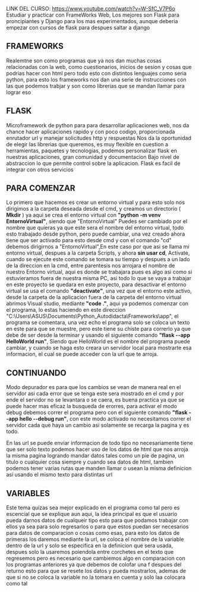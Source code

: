 LINK DEL CURSO: https://www.youtube.com/watch?v=W-SfC_V7P6o
Estudiar y practicar con FrameWorks Web, Los mejores son Flask para proncipiantes y Django para los mas experimentados, aunque deberia empezar con cursos de flask para despues saltar a django

## FRAMEWORKS 
Realemtne son como programas que ya nos dan muchas cosas relacionadas con la web, como cuestionarios, inicios de sesion y cosas que podrias hacer con html pero todo esto con distintos lenguajes como seria python, para esto los frameworks nos dan una serie de instrucciones con las que podemos trabjar y son como librerias que se mandan llamar para lograr eso


## FLASK
Microframework de python para para desarrollar aplicaciones web, nos da chance hacer aplicaciones rapido y con poco codigo, proporcionada enrutador url y manejar solicitudes http y respuestas
Nos da la oportunidad de elegir las librerias que queremos, es muy flexible en cuestion a herramientas, paquetes y tecnologias, podemos personalizar flask en nuestras aplicaciones, gran comunidad y documentacion
Bajo nivel de abstraccion lo que permite control sobre la aplicacion. Flask es facil de integrar con otros servicios

## PARA COMENZAR
Lo primero que hacemos es crear un entorno virtual y para esto solo nos dirigimos a la carpeta deseada desde el cmd, y creamos un directorio ( **Mkdir**  ) ya aqui se crea el entorno virtual con **"python -m venv EntornoVirtual"**, siendo que "EntornoVirtual" Puedes ser cambiado por el nombre que quieras ya que este sera el nombre del entorno virtual, todo esto trabajado desde python, pero puede cambiar, una vez creado ahora tiene que ser activado para esto desde cmd y con el comando "cd" debemos dirigirnos a "EntornoVirtual",En este caso por que asi se llama mi entorno virtual, despues a la carpeta Scripts, y ahora **sin usar cd**, Activate, cuando se ejecute este comando se tomara su tiempo y despues a un lado de la direccion en la cmd, entre parentesis nos arrojara el nombre de nuestro Entorno virtual, aqui es donde se trabajara pues es algo asi como si estuvieramos fuera de nuestra misma PC, asi todo lo que se vaya a trabajar en este proyecto se quedara en este proyecto, para desactivar el entorno virtual se usa el comando **"deactivate"**, una vez que el entorno este activo, desde la carpeta de la aplicacion fuera de la carpeta del entorno virtual abrimos Visual studio, mediante **"code ."**, aqui ya podemos comenzar con el programa, lo estas haciendo en este direccion "C:\Users\ASUS\Documents\Python_Autodidacta\Frameworks\app", el programa se comentara, una vez echo el programa solo se coloca un texto en este para que se muestre, pero este tiene su chiste para correrlo ya que debe de ser desde la terminar y usando el siguiente comando **"flask --app HelloWorld run"**, Siendo que HelloWorld es el nombre del programa puede cambiar, y cuando se haga esto creara un servidor local para mostrarte esa informacion, el cual se puede acceder con la url que te arroja. 

## CONTINUANDO

Modo depurador es para que los cambios se vean de manera real en el servidor asi cada error que se tenga este sera mostrado en el cmd y por ende el servidor no se levantara o se caera, es buena practica ya que se puede hacer mas eficaz la busqueda de erorres, para activar el modo debug debemos correr el programa pero con el siguiente comando **"flask --app hello --debug run"**, con este modo activado no necesitamos correr el servidor cada que haya un cambio asi solamente se recarga la pagina y es todo.

En las url se puede enviar informacion de todo tipo no necesariamente tiene que ser solo texto podemos hacer uso de los datos de html que nos arroja la misma pagina logrando mandar datos tales como un pie de pagina, un titulo o cualquier cosa siempre y cuando sea datos de html, tambien podemos tener varias rutas que manden llamar o usean la misma definicion asi usando el mismo texto para distintas url


## VARIABLES

Este tema quizas sea mejor explicado en el programa como tal pero es escencial que se explique aun aqui, la idea principal es que el usuario pueda darnos datos de cualqueir tipo esto para que podamos trabajar con ellos ya sea para solo regresarlos o para que estos puedan ser necesarios para datos de comparacion o cosas como esas, para esto los datos de primeras los daremos mediante la url, se coloca el nombre de la variable dentro de la url y solo se especifica en la definicion que sera usada, despues solo la usaremos poiendola entre corchetes en el texto que regresemos pero es necesario que cambiemos algo en comparacion con los programas anteriores ya que debemos de colofar una f despues del returno esto para que se resete los datos y pueda mostrarlos, ademas de que si no se coloca la variable no la tomara en cuenta y solo laa colocara como tal